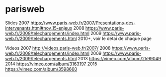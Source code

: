 # parisweb

Slides
2007 https://www.paris-web.fr/2007/Presentations-des-intervenants.html#nov_15-enjeux
2008 https://www.paris-web.fr/2008/telechargements/index.html
2009 https://www.paris-web.fr/2009/telechargements.html
2010+, voir le détai de chaque page


Videos
2007 http://videos.paris-web.fr/2007/
2008 https://www.paris-web.fr/2008/telechargements/index.html
2009 https://www.paris-web.fr/2009/telechargements.html
2013 https://vimeo.com/album/2599049
2014 https://vimeo.com/album/3163197
2015 https://vimeo.com/album/3598660


